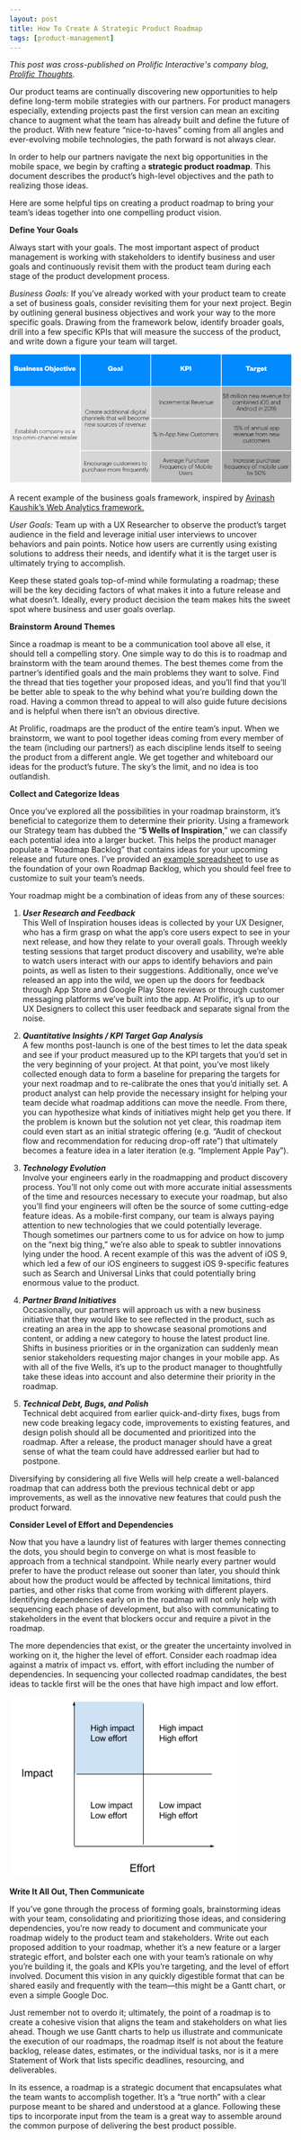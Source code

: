 ```yaml
---
layout: post
title: How To Create A Strategic Product Roadmap
tags: [product-management]
---
```


*This post was cross-published on Prolific Interactive's company blog, <a href="http://blog.prolificinteractive.com/2016/01/18/how-to-create-a-strategic-product-roadmap/" target="_blank">Prolific Thoughts</a>.*

Our product teams are continually discovering new opportunities to help define long-term mobile strategies with our partners. For product managers especially, extending projects past the first version can mean an exciting chance to augment what the team has already built and define the future of the product. With new feature “nice-to-haves” coming from all angles and ever-evolving mobile technologies, the path forward is not always clear.

<!-- more -->

In order to help our partners navigate the next big opportunities in the mobile space, we begin by crafting a **strategic product roadmap**. This document describes the product’s high-level objectives and the path to realizing those ideas.

Here are some helpful tips on creating a product roadmap to bring your team’s ideas together into one compelling product vision.


**Define Your Goals** 

Always start with your goals. The most important aspect of product management is working with stakeholders to identify business and user goals and continuously revisit them with the product team during each stage of the product development process.

_Business Goals:_ If you’ve already worked with your product team to create a set of business goals, consider revisiting them for your next project. Begin by outlining general business objectives and work your way to the more specific goals. Drawing from the framework below, identify broader goals, drill into a few specific KPIs that will measure the success of the product, and write down a figure your team will target.

[![Roadmapping - Business Goals](/assets/blog/BlogPost_Roadmapping_Goals.png)](/assets/blog/BlogPost_Roadmapping_Goals.png)

<div class="caption">A recent example of the business goals framework, inspired by <a href="http://www.kaushik.net/avinash/web-analytics-101-definitions-goals-metrics-kpis-dimensions-targets/" target="_blank">Avinash Kaushik’s Web Analytics framework.</a></div>

_User Goals:_ Team up with a UX Researcher to observe the product’s target audience in the field and leverage initial user interviews to uncover behaviors and pain points. Notice how users are currently using existing solutions to address their needs, and identify what it is the target user is ultimately trying to accomplish.

Keep these stated goals top-of-mind while formulating a roadmap; these will be the key deciding factors of what makes it into a future release and what doesn’t. Ideally, every product decision the team makes hits the sweet spot where business and user goals overlap.  

**Brainstorm Around Themes** 

Since a roadmap is meant to be a communication tool above all else, it should tell a compelling story. One simple way to do this is to roadmap and brainstorm with the team around themes. The best themes come from the partner’s identified goals and the main problems they want to solve. Find the thread that ties together your proposed ideas, and you’ll find that you’ll be better able to speak to the why behind what you’re building down the road. Having a common thread to appeal to will also guide future decisions and is helpful when there isn’t an obvious directive.

At Prolific, roadmaps are the product of the entire team’s input. When we brainstorm, we want to pool together ideas coming from every member of the team (including our partners!) as each discipline lends itself to seeing the product from a different angle. We get together and whiteboard our ideas for the product’s future. The sky’s the limit, and no idea is too outlandish. 

**Collect and Categorize Ideas**

Once you’ve explored all the possibilities in your roadmap brainstorm, it’s beneficial to categorize them to determine their priority. Using a framework our Strategy team has dubbed the “**5 Wells of Inspiration**,” we can classify each potential idea into a larger bucket. This helps the product manager populate a “Roadmap Backlog” that contains ideas for your upcoming release and future ones. I’ve provided an <a href="https://docs.google.com/spreadsheets/d/1k5l_dfoQqvPPRX1ZO86CSAEtPALhXTq-zZyidPKzi1U/edit?usp=sharing" target="_blank">example spreadsheet</a> to use as the foundation of your own Roadmap Backlog, which you should feel free to customize to suit your team’s needs.

Your roadmap might be a combination of ideas from any of these sources: 

1. ***User Research and Feedback***<br>
This Well of Inspiration houses ideas is collected by your UX Designer, who has a firm grasp on what the app’s core users expect to see in your next release, and how they relate to your overall goals. Through weekly testing sessions that target product discovery and usability, we’re able to watch users interact with our apps to identify behaviors and pain points, as well as listen to their suggestions. Additionally, once we’ve released an app into the wild, we open up the doors for feedback through App Store and Google Play Store reviews or through customer messaging platforms we’ve built into the app. At Prolific, it’s up to our UX Designers to collect this user feedback and separate signal from the noise. 

2. ***Quantitative Insights / KPI Target Gap Analysis***<br>
A few months post-launch is one of the best times to let the data speak and see if your product measured up to the KPI targets that you’d set in the very beginning of your project. At that point, you’ve most likely collected enough data to form a baseline for preparing the targets for your next roadmap and to re-calibrate the ones that you’d initially set. A product analyst can help provide the necessary insight for helping your team decide what roadmap additions can move the needle. From there, you can hypothesize what kinds of initiatives might help get you there. If the problem is known but the solution not yet clear, this roadmap item could even start as an initial strategic offering (e.g. “Audit of checkout flow and recommendation for reducing drop-off rate”) that ultimately becomes a feature idea in a later iteration (e.g. “Implement Apple Pay”). 

3. ***Technology Evolution***<br>
Involve your engineers early in the roadmapping and product discovery process. You’ll not only come out with more accurate initial assessments of the time and resources necessary to execute your roadmap, but also you’ll find your engineers will often be the source of some cutting-edge feature ideas. As a mobile-first company, our team is always paying attention to new technologies that we could potentially leverage. Though sometimes our partners come to us for advice on how to jump on the “next big thing,” we’re also able to speak to subtler innovations lying under the hood. A recent example of this was the advent of iOS 9, which led a few of our iOS engineers to suggest iOS 9-specific features such as Search and Universal Links that could potentially bring enormous value to the product.

4. ***Partner Brand Initiatives***<br>
Occasionally, our partners will approach us with a new business initiative that they would like to see reflected in the product, such as creating an area in the app to showcase seasonal promotions and content, or adding a new category to house the latest product line. Shifts in business priorities or in the organization can suddenly mean senior stakeholders requesting major changes in your mobile app. As with all of the five Wells, it’s up to the product manager to thoughtfully take these ideas into account and also determine their priority in the roadmap.

5. ***Technical Debt, Bugs, and Polish***<br>
Technical debt acquired from earlier quick-and-dirty fixes, bugs from new code breaking legacy code, improvements to existing features, and design polish should all be documented and prioritized into the roadmap. After a release, the product manager should have a great sense of what the team could have addressed earlier but had to postpone.	

Diversifying by considering all five Wells will help create a well-balanced roadmap that can address both the previous technical debt or app improvements, as well as the innovative new features that could push the product forward.

**Consider Level of Effort and Dependencies**

Now that you have a laundry list of features with larger themes connecting the dots, you should begin to converge on what is most feasible to approach from a technical standpoint. While nearly every partner would prefer to have the product release out sooner than later, you should think about how the product would be affected by technical limitations, third parties, and other risks that come from working with different players. Identifying dependencies early on in the roadmap will not only help with sequencing each phase of development, but also with communicating to stakeholders in the event that blockers occur and require a pivot in the roadmap.

The more dependencies that exist, or the greater the uncertainty involved in working on it, the higher the level of effort. Consider each roadmap idea against a matrix of impact vs. effort, with effort including the number of dependencies. In sequencing your collected roadmap candidates, the best ideas to tackle first will be the ones that have high impact and low effort.

[![Roadmapping - Effort vs. Impact Matrix](/assets/blog/BlogPost_Roadmapping_Matrix.png)](/assets/blog/BlogPost_Roadmapping_Matrix.png)

**Write It All Out, Then Communicate**

If you’ve gone through the process of forming goals, brainstorming ideas with your team, consolidating and prioritizing those ideas, and considering dependencies, you’re now ready to document and communicate your roadmap widely to the product team and stakeholders. Write out each proposed addition to your roadmap, whether it’s a new feature or a larger strategic effort, and bolster each one with your team’s rationale on why you’re building it, the goals and KPIs you’re targeting, and the level of effort involved. Document this vision in any quickly digestible format that can be shared easily and frequently with the team—this might be a Gantt chart, or even a simple Google Doc.

Just remember not to overdo it; ultimately, the point of a roadmap is to create a cohesive vision that aligns the team and stakeholders on what lies ahead. Though we use Gantt charts to help us illustrate and communicate the execution of our roadmaps, the roadmap itself is not about the feature backlog, release dates, estimates, or the individual tasks, nor is it a mere Statement of Work that lists specific deadlines, resourcing, and deliverables.

In its essence, a roadmap is a strategic document that encapsulates what the team wants to accomplish together. It’s a “true north” with a clear purpose meant to be shared and understood at a glance. Following these tips to incorporate input from the team is a great way to assemble around the common purpose of delivering the best product possible.